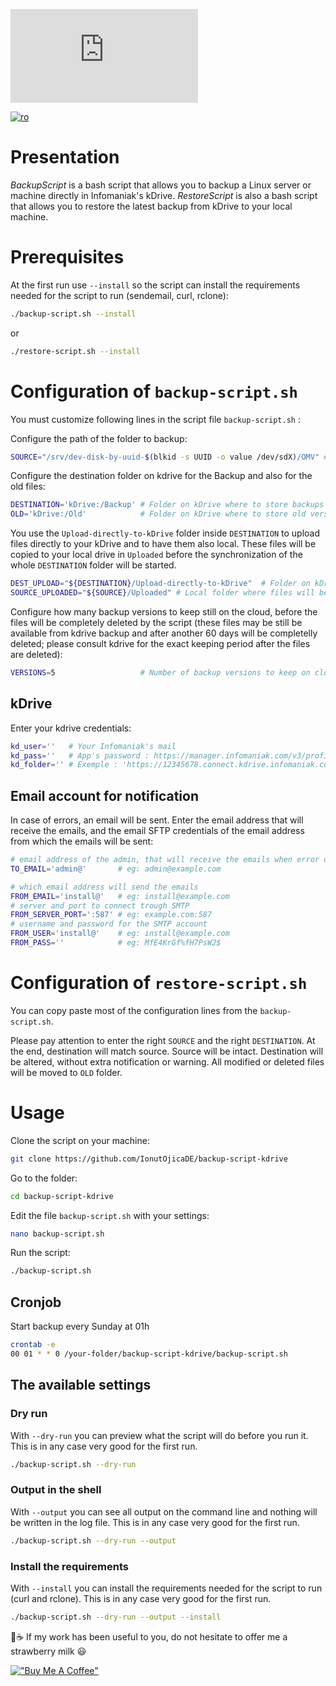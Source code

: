 
![Backup Script](https://send.papamica.fr/f.php?h=3Ms9ymej&p=1)

[![ro](https://img.shields.io/badge/lang-ro-blue.svg)](https://github.com/IonutOjicaDE/backup-script-kdrive/blob/master/README_RO.md)

# Presentation
*BackupScript* is a bash script that allows you to backup a Linux server or machine directly in Infomaniak's kDrive. *RestoreScript* is also a bash script that allows you to restore the latest backup from kDrive to your local machine.

# Prerequisites
At the first run use `--install` so the script can install the requirements needed for the script to run (sendemail, curl, rclone):
```sh
./backup-script.sh --install
```
or
```sh
./restore-script.sh --install
```

# Configuration of `backup-script.sh`
You must customize following lines in the script file `backup-script.sh` :

Configure the path of the folder to backup:
```sh
SOURCE="/srv/dev-disk-by-uuid-$(blkid -s UUID -o value /dev/sdX)/OMV" # Source folder to backup // replace /dev/sdX with your disk identifier
```

Configure the destination folder on kdrive for the Backup and also for the old files:
```sh
DESTINATION='kDrive:/Backup' # Folder on kDrive where to store backups
OLD='kDrive:/Old'            # Folder on kDrive where to store old versions
```

You use the `Upload-directly-to-kDrive` folder inside `DESTINATION` to upload files directly to your kDrive and to have them also local. These files will be copied to your local drive in `Uploaded` before the synchronization of the whole `DESTINATION` folder will be started.
```sh
DEST_UPLOAD="${DESTINATION}/Upload-directly-to-kDrive"  # Folder on kDrive where files can be directly uploaded and will be fetched to local source
SOURCE_UPLOADED="${SOURCE}/Uploaded" # Local folder where files will be downloaded from kDrive Upload-directly-to-kDrive folder
```

Configure how many backup versions to keep still on the cloud, before the files will be completely deleted by the script (these files may be still be available from kdrive backup and after another 60 days will be completelly deleted; please consult kdrive for the exact keeping period after the files are deleted):
```sh
VERSIONS=5                   # Number of backup versions to keep on cloud
```

## kDrive
Enter your kdrive credentials:
```sh
kd_user=''   # Your Infomaniak's mail
kd_pass=''   # App's password : https://manager.infomaniak.com/v3/profile/application-password
kd_folder='' # Exemple : 'https://12345678.connect.kdrive.infomaniak.com' : https://www.infomaniak.com/en/support/faq/2409/connect-to-kdrive-via-webdav
```

## Email account for notification
In case of errors, an email will be sent. Enter the email address that will receive the emails, and the email SFTP credentials of the email address from which the emails will be sent:
```sh
# email address of the admin, that will receive the emails when error occurs
TO_EMAIL='admin@'       # eg: admin@example.com

# which email address will send the emails
FROM_EMAIL='install@'   # eg: install@example.com
# server and port to connect trough SMTP
FROM_SERVER_PORT=':587' # eg: example.com:587
# username and password for the SMTP account
FROM_USER='install@'    # eg: install@example.com
FROM_PASS=''            # eg: MfE4KrGf%fH7PsW2$
```

# Configuration of `restore-script.sh`
You can copy paste most of the configuration lines from the `backup-script.sh`.

Please pay attention to enter the right `SOURCE` and the right `DESTINATION`. At the end, destination will match source. Source will be intact. Destination will be altered, without extra notification or warning. All modified or deleted files will be moved to `OLD` folder.

# Usage
Clone the script on your machine:
```sh
git clone https://github.com/IonutOjicaDE/backup-script-kdrive
```
Go to the folder:
```sh
cd backup-script-kdrive
```
Edit the file `backup-script.sh` with your settings:
```sh
nano backup-script.sh
```
Run the script:
```sh
./backup-script.sh
```

## Cronjob
Start backup every Sunday at 01h
```sh
crontab -e
00 01 * * 0 /your-folder/backup-script-kdrive/backup-script.sh
```

## The available settings
### Dry run
With  `--dry-run` you can preview what the script will do before you run it. This is in any case very good for the first run.
```sh
./backup-script.sh --dry-run
```
### Output in the shell
With `--output` you can see all output on the command line and nothing will be written in the log file. This is in any case very good for the first run.
```sh
./backup-script.sh --dry-run --output
```
### Install the requirements
With `--install` you can install the requirements needed for the script to run (curl and rclone). This is in any case very good for the first run.
```sh
./backup-script.sh --dry-run --output --install
```

🍓☕ If my work has been useful to you, do not hesitate to offer me a strawberry milk 😃

[!["Buy Me A Coffee"](https://www.buymeacoffee.com/assets/img/custom_images/orange_img.png)](https://www.buymeacoffee.com/ionutojica)
